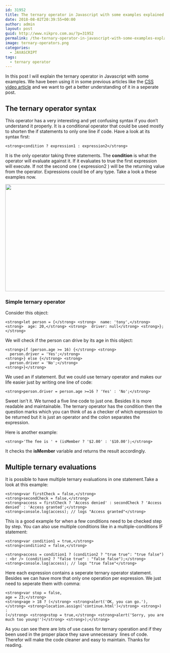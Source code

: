 ```yaml
---
id: 31952
title: The ternary operator in Javascript with some examples explained
date: 2018-08-02T20:39:55+00:00
author: admin
layout: post
guid: http://www.nikpro.com.au/?p=31952
permalink: /the-ternary-operator-in-javascript-with-some-examples-explained/
image: ternary-operators.png
categories:
  - JAVASCRIPT
tags:
  - ternary operator
---
```

In this post I will explain the ternary operator in Javascript with some examples. We have been using it in some previous articles like the [CSS video article](http://www.nikpro.com.au/customise-html5-video-player-element-in-a-real-example/) and we want to get a better understanding of it in a seperate post.

## The ternary operator syntax

This operator has a very interesting and yet confusing syntax if you don&#8217;t understand it properly. It is a conditional operator that could be used mostly to shorten the if statements to only one line if code. Have a look at its syntax first:

`<strong>condition ? expression1 : expression2</strong>`

It is the only operator taking three statements. The **condition** is what the operator will evaluate against it. If it evaluates to true the first expression will execute. If not the second one ( expression2 ) will be the returning value from the operator. Expressions could be of any type. Take a look a these examples now.

<img class="wp-image-31954 size-full alignnone" src="http://www.nikpro.com.auternary.png" alt="" width="600" height="338" srcset="http://testgatsby.localternary.png 600w, http://testgatsby.localternary-300x169.png 300w" sizes="(max-width: 600px) 100vw, 600px" /> 

### Simple ternary operator

Consider this object:

    <strong>let person = {</strong> <strong>  name: 'tony',</strong> <strong>  age: 20,</strong> <strong>  driver: null</strong> <strong>};</strong>

We will check if the person can drive by its age in this object:

    <strong>if (person.age >= 16) {</strong> <strong>  
      person.driver = 'Yes';</strong> 
    <strong>} else {</strong> <strong>  
      person.driver = 'No';</strong> 
    <strong>}</strong>

We used an if statement. But we could use ternary operator and makes our life easier just by writing one line of code:

    <strong>person.driver = person.age >=16 ? 'Yes' : 'No';</strong>

Sweet isn&#8217;t it. We turned a five line code to just one. Besides it is more readable and maintainable. The ternary operator has the condition then the question marks which you can think of as a checker of which expression to be returned but it is just an operator and the colon separates the expression.

Here is another example:

    <strong>'The fee is ' + (isMember ? '$2.00' : '$10.00');</strong>

It checks the **isMember** variable and returns the result accordingly.

## Multiple ternary evaluations 

It is possible to have multiple ternary evaluations in one statement.Take a look at this example:

    <strong>var firstCheck = false,</strong> 
    <strong>secondCheck = false,</strong> 
    <strong>access = firstCheck ? 'Access denied' : secondCheck ? 'Access denied' : 'Access granted';</strong> 
    <strong>console.log(access); // logs "Access granted"</strong>

This is a good example for when a few conditions need to be checked step by step. You can also use multiple conditions like in a multiple-conditions IF statement:

`<strong>var condition1 = true,</strong>`  
`<strong>condition2 = false,</strong>` 

`<strong>access = condition1 ? (condition2 ? "true true": "true false") : <br />
(condition2 ? "false true" : "false false");</strong>` `<strong>console.log(access); // logs "true false"</strong>` 

Here each expression contains a seperate ternary operator statement. Besides we can have more that only one operation per expression. We just need to seperate them with comma:

    <strong>var stop = false, 
    age = 23;</strong> 
    <strong>age > 18 ? (</strong> <strong>alert('OK, you can go.'),</strong> <strong>location.assign('continue.html')</strong> <strong>) : 
    (</strong> <strong>stop = true,</strong> <strong>alert('Sorry, you are much too young!')</strong> <strong>);</strong>

As you can see there are lots of use cases for ternary operation and if they been used in the proper place they save unnecessary  lines of code. Therefor will make the code cleaner and easy to maintain. Thanks for reading.